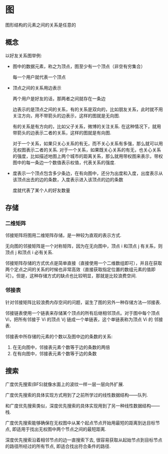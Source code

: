 # 图
图形结构的元素之间的关系是任意的

## 概念
以好友关系图举例:

- 图中的数据元素，称之为顶点，图至少有一个顶点（非空有穷集合）

  每一个用户就代表一个顶点
- 顶点之间的关系用边表示

  两个用户是好友的话，那两者之间就存在一条边

  边表示的是顶点之间的关系，有的关系是双向的，比如朋友关系，此时就不用关注方向，用不带箭头的边表示，这样的图就是无向图.

  有的关系是有方向的，比如父子关系，微博的关注关系. 在这种情况下，就用带箭头的边表示二者的关系，这样的图就是有向图.

  对于一个关系，如果只关心关系的有无，而不关心关系有多强，那么就可以用无权图表示二者的关系. 对于一个关系，如果既关心关系的有无，也关心关系的强度，比如描述地图上两个城市的距离关系，那么就用带权图来表示，带权图中的每一条边一个数值表示权值，代表关系的强度.

- 度表示一个顶点包含多少条边，在有向图中，还分为出度和入度，出度表示从该顶点出去的边的条数，入度表示进入该顶点的边的条数

  度就代表了某个人的好友数量

## 存储
### 二维矩阵
邻接矩阵将图用二维矩阵存储，是一种较为直观的表示方式.

无向图的邻接矩阵是一个对称矩阵，因为在无向图中，顶点 i 和顶点 j 有关系，则顶点 j 和顶点 i 必有关系.

邻接矩阵存储的方式优点是简单直接（直接使用一个二维数组即可），并且在获取两个定点之间的关系的时候也非常高效（直接获取指定位置的数组元素的值即可）。但是，这种存储方式的缺点也比较明显，那就是比较浪费空间.

### 邻接表
针对邻接矩阵比较浪费内存空间的问题，诞生了图的另外一种存储方法—邻接表.

邻接链表使用一个链表来存储某个顶点的所有后继相邻顶点。对于图中每个顶点 Vi，把所有邻接于 Vi 的顶点 Vj 链成一个单链表，这个单链表称为顶点 Vi 的 邻接表.

邻接表中所存储的元素的个数以及图中边的条数的关系:
1. 在无向图中，邻接表元素个数等于边的条数的两倍
1. 在有向图中，邻接表元素个数等于边的条数

## 搜索
广度优先搜索(BFS)就像水面上的波纹一样一层一层向外扩展.

广度优先搜索的具体实现方式用到了之前所学过的线性数据结构——队列.

和广度优先搜索类似，深度优先搜索的具体实现用到了另一种线性数据结构——栈.

广度优先搜索能够确保在无权图中从某个起点节点开始用最短的距离到达目标节点, 即适用于找出无权图中两个节点之间的最短距离.

深度优先搜索沿着相邻节点的边一直搜索下去, 很容易获取从起始节点到目标节点的路径所经过的所有节点, 即适合找出符合条件的路径.